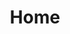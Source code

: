 ---
title: Home
templateKey: home
hero:
  button:
    text: Download
    to: /download
  description: 'Fly safer with our on-demand drone insurance. Instant, customisable policies for commercial and pilots, starting from just £3.'
  header: Pay-as-you-fly drone insurance

firstTestimonial:
  - author: 'David Dennison, Parrot Mambo FPV pilot'
    image: /images/uploads/air-shot-houses.jpeg
    quote: >-
      “With all the current drone laws in the UK, having Flock is an added peace
      of mind. Another bonus is that Flock will insure non professional drone
      pilots. This is a brilliant app!”
  - author: Ron Swanson
    image: /images/uploads/testimonial-air-shot.png
    quote: >-
      I hate drones. But I have one. And I insure my property because I'm a
      responsible adult. Flock are the best drone insurers. I use Flock.

stopWorrying:
  title: 'Stop worrying, you’re covered'
  description: 'It’s time for a new kind of insurance. Control your cover from the get-go with the Flock Cover app.'
  reasons:
    - title: 'Flexible policies'
      text: 'Policies range from 1-8 hours, and can be purchased on the spot, or scheduled up to 10 days in advance.'
    - title: 'Fairer pricing'
      text: 'Pay for insurance only when you fly, with no up-front costs. Flock’s pricing is risk-dependent, so the safer the flight, the less you pay.'
    - title: 'Total transparency'
      text: 'Receive a real-time quote in under 30 seconds. You can even see when and where it’s cheapest to insure your drone flight.'

kindOfPilot:
  title: 'What kind of pilot are you?'
  description: 'Chances are we can provide coverage tailored specifically to you. Select below to learn more.'
  pilots:
    - title: 'Commercial pilot'
      icon:  'images/uploads/drone-camera.svg'
      text: 'Flock’s EC785/2004 compliant policies offer flexible hull and liability insurance from just £5 a day.'
      link: '/commercial'
    - title: 'Trainee pilot'
      icon:  'images/uploads/drone.svg'
      text: 'From flight assessment insurance, to providing proof-of-insurance in your PfCO application, Flock’s got you covered.'
      link: '/trainee'
    - title: 'Recreational pilot'
      icon:  'images/uploads/drone-diamond.svg'
      text: 'Enjoy your favourite hobby without worrying about insurance. Get covered from just £3 with the touch of a button.'
      link: '/recreational'

howFlockWorks:
  title: 'How Flock works'
  description: 'Insuring your drone or flight has never been simpler. All it takes is a matter of taps.'
  listOfHow:
    - title: '1. Enter your flight details'
      text: 'Choose your flight area, and the date and time you want to fly. Receive an instant quote at the bottom of your screen.'
      image: 'images/uploads/phone--flight-details@2x.png'
    - title: '2. Customise your policy'
      text: 'Select your cover duration and your public liability limit to suit the exact needs of your job. We’ll update your quote so you can see the difference.'
      image: 'images/uploads/phone--customise-policy@2x.png'
    - title: '3. Get flying'
      text: 'Pay for the policy in a couple of taps. You’re covered! We’ll also send you all the important documentation in an email.'
      image: 'images/uploads/phone--get-flying@2x.png'

risk:
  title: 'How we calculate risk'
  description: 'Get much more than an insurance policy. We’ll help you fly safer by providing a risk report for your flight. Simply enter your flight’s details and instantly see surrounding hazards.'
  calculations:
    - title: 'Inhabited spaces'
      icon: 'images/uploads/icons-house.svg'
      list:
        - 'Airports'
        - 'Heliports'
        - 'Controlled airspace'
        - 'Special use airspace'
    - title: 'Ground hazards'
      icon: 'images/uploads/icons-circle.svg'
      list:
        - 'Airports'
        - 'Heliports'
        - 'Controlled airspace'
        - 'Special use airspace'
    - title: 'Restricted airspace'
      icon: 'images/uploads/icons-plane.svg'
      list:
        - 'Airports'
        - 'Heliports'
        - 'Controlled airspace'
        - 'Special use airspace'
    - title: 'Hyperlocal weather'
      icon: 'images/uploads/icons-cloud.svg'
      list:
        - 'Airports'
        - 'Heliports'
        - 'Controlled airspace'
        - 'Special use airspace'

whatFlockCovers:
  title: 'What Flock covers'
  description: 'Pay for drone insurance only when you need it. Get a customised policy for your flight, starting from one hour.'
  listOfWhatFlockCovers:
    - text: 'This is an item'
    - text: 'This is another item'
    - text: 'This is an item'
    - text: 'This is another item'
    - text: 'This is an item'
    - text: 'This is another item'
    - text: 'This is an item'
    - text: 'This is another item'
    - text: 'This is an item'
    - text: 'This is another item'
    - text: 'This is an item'
    - text: 'This is another item'

secondTestimonial:
  - author: 'David Dennison, Parrot Mambo FPV pilot'
    image: /images/uploads/air-shot-houses.jpeg
    quote: >-
      “With all the current drone laws in the UK, having Flock is an added peace
      of mind. Another bonus is that Flock will insure non professional drone
      pilots. This is a brilliant app!”
  - author: Ron Swanson
    image: /images/uploads/testimonial-air-shot.png
    quote: >-
      I hate drones. But I have one. And I insure my property because I'm a
      responsible adult. Flock are the best drone insurers. I use Flock.

featured:
  title: 'We’ve been featured'
  image: 'images/uploads/featured-list.png'

---